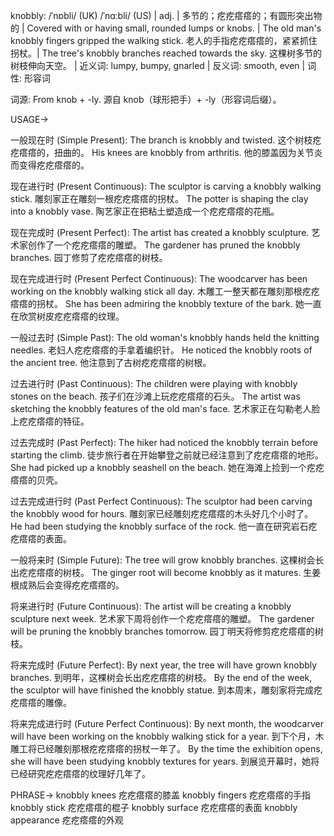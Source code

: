 knobbly: /ˈnɒbli/ (UK) /ˈnɑːbli/ (US) | adj. | 多节的；疙疙瘩瘩的；有圆形突出物的 | Covered with or having small, rounded lumps or knobs. | The old man's knobbly fingers gripped the walking stick. 老人的手指疙疙瘩瘩的，紧紧抓住拐杖。|  The tree's knobbly branches reached towards the sky.  这棵树多节的树枝伸向天空。 | 近义词: lumpy, bumpy, gnarled | 反义词: smooth, even | 词性: 形容词

词源: From knob + -ly.  源自 knob（球形把手）+ -ly（形容词后缀）。

USAGE->

一般现在时 (Simple Present):
The branch is knobbly and twisted.  这个树枝疙疙瘩瘩的，扭曲的。
His knees are knobbly from arthritis. 他的膝盖因为关节炎而变得疙疙瘩瘩的。


现在进行时 (Present Continuous):
The sculptor is carving a knobbly walking stick.  雕刻家正在雕刻一根疙疙瘩瘩的拐杖。
The potter is shaping the clay into a knobbly vase. 陶艺家正在把粘土塑造成一个疙疙瘩瘩的花瓶。


现在完成时 (Present Perfect):
The artist has created a knobbly sculpture. 艺术家创作了一个疙疙瘩瘩的雕塑。
The gardener has pruned the knobbly branches. 园丁修剪了疙疙瘩瘩的树枝。


现在完成进行时 (Present Perfect Continuous):
The woodcarver has been working on the knobbly walking stick all day. 木雕工一整天都在雕刻那根疙疙瘩瘩的拐杖。
She has been admiring the knobbly texture of the bark. 她一直在欣赏树皮疙疙瘩瘩的纹理。


一般过去时 (Simple Past):
The old woman's knobbly hands held the knitting needles. 老妇人疙疙瘩瘩的手拿着编织针。
He noticed the knobbly roots of the ancient tree. 他注意到了古树疙疙瘩瘩的树根。


过去进行时 (Past Continuous):
The children were playing with knobbly stones on the beach. 孩子们在沙滩上玩疙疙瘩瘩的石头。
The artist was sketching the knobbly features of the old man's face.  艺术家正在勾勒老人脸上疙疙瘩瘩的特征。


过去完成时 (Past Perfect):
The hiker had noticed the knobbly terrain before starting the climb.  徒步旅行者在开始攀登之前就已经注意到了疙疙瘩瘩的地形。
She had picked up a knobbly seashell on the beach. 她在海滩上捡到一个疙疙瘩瘩的贝壳。


过去完成进行时 (Past Perfect Continuous):
The sculptor had been carving the knobbly wood for hours. 雕刻家已经雕刻疙疙瘩瘩的木头好几个小时了。
He had been studying the knobbly surface of the rock. 他一直在研究岩石疙疙瘩瘩的表面。


一般将来时 (Simple Future):
The tree will grow knobbly branches. 这棵树会长出疙疙瘩瘩的树枝。
The ginger root will become knobbly as it matures.  生姜根成熟后会变得疙疙瘩瘩的。


将来进行时 (Future Continuous):
The artist will be creating a knobbly sculpture next week. 艺术家下周将创作一个疙疙瘩瘩的雕塑。
The gardener will be pruning the knobbly branches tomorrow. 园丁明天将修剪疙疙瘩瘩的树枝。


将来完成时 (Future Perfect):
By next year, the tree will have grown knobbly branches. 到明年，这棵树会长出疙疙瘩瘩的树枝。
By the end of the week, the sculptor will have finished the knobbly statue. 到本周末，雕刻家将完成疙疙瘩瘩的雕像。


将来完成进行时 (Future Perfect Continuous):
By next month, the woodcarver will have been working on the knobbly walking stick for a year. 到下个月，木雕工将已经雕刻那根疙疙瘩瘩的拐杖一年了。
By the time the exhibition opens, she will have been studying knobbly textures for years. 到展览开幕时，她将已经研究疙疙瘩瘩的纹理好几年了。



PHRASE->
knobbly knees  疙疙瘩瘩的膝盖
knobbly fingers  疙疙瘩瘩的手指
knobbly stick  疙疙瘩瘩的棍子
knobbly surface  疙疙瘩瘩的表面
knobbly appearance  疙疙瘩瘩的外观
